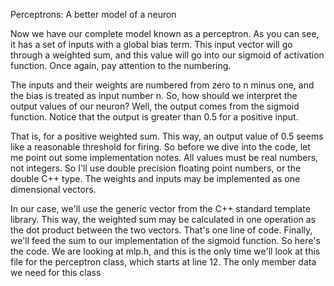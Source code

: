 Perceptrons: A better model of a neuron

Now we have our complete model known as a perceptron. As you can see, it has a set of inputs with a global bias term. This input vector will go through a weighted sum, and this value will go into our sigmoid of activation function. Once again, pay attention to the numbering. 

The inputs and their weights are numbered from zero to n minus one, and the bias is treated as input number n. So, how should we interpret the output values of our neuron? Well, the output comes from the sigmoid function. Notice that the output is greater than 0.5 for a positive input. 

That is, for a positive weighted sum. This way, an output value of 0.5 seems like a reasonable threshold for firing. So before we dive into the code, let me point out some implementation notes. All values must be real numbers, not integers. So I'll use double precision floating point numbers, or the double C++ type. The weights and inputs may be implemented as one dimensional vectors. 

In our case, we'll use the generic vector from the C++ standard template library. This way, the weighted sum may be calculated in one operation as the dot product between the two vectors. That's one line of code. Finally, we'll feed the sum to our implementation of the sigmoid function. So here's the code. We are looking at mlp.h, and this is the only time we'll look at this file for the perceptron class, which starts at line 12. The only member data we need for this class 